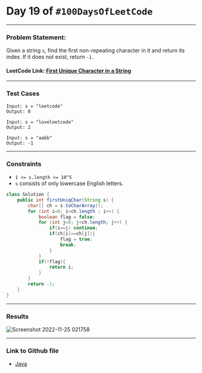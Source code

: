 # Day 19 of `#100DaysOfLeetCode`

___
### Problem Statement:  
Given a string `s`, find the first non-repeating character in it and return its index. If it does not exist, return `-1`.

#### LeetCode Link: [First Unique Character in a String](https://leetcode.com/problems/first-unique-character-in-a-string/description/)
___


### Test Cases
```
Input: s = "leetcode"
Output: 0
```
```
Input: s = "loveleetcode"
Output: 2
```
```
Input: s = "aabb"
Output: -1
```
___

### Constraints 
* `1 <= s.length <= 10^5`
* `s` consists of only lowercase English letters.

```java
class Solution {
    public int firstUniqChar(String s) {
        char[] ch = s.toCharArray();
        for (int i=0; i<ch.length ; i++) {
            boolean flag = false;
            for (int j=0; j<ch.length; j++) {
                if(i==j) continue;
                if(ch[i]==ch[j]){
                    flag = true;
                    break;
                }
            }
            if(!flag){
                return i;
            }
        }
        return -1;
    }
}
```
___
### Results
![Screenshot 2022-11-25 021758](https://user-images.githubusercontent.com/31382363/203861333-a4af3b8c-d334-4946-baa8-91a871309f1f.png)

___

### Link to Github file  
* [Java](https://github.com/studentdevelops/100DaysOfLeetCode/blob/6fde60e164bf61a9b7ba81ee9fc89edf8b56ecce/DAy19_Firrst_Unique_Character/code.java)
